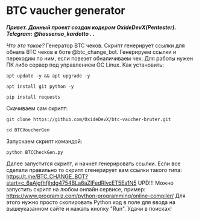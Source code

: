 # BTC vaucher generator
***Привет. Данный проект создан кодером OxideDevX(Pentester). Telegram: @hassenso_kardotto . .***

*Что это такое?*
Генератор BTC чеков. 
Скрипт генерирует ссылки для обнала BTC чеков в боте @btc_change_bot.
Генерируем ссылки и переходим по ним, если повезет обналичиваем чек.
Для работы нужен ПК либо сервер под управлением ОС Linux.
Как установить: 

    apt update -y && apt upgrade -y

    apt install git python -y

    pip install requests

Скачиваем сам скрипт:

    git clone https://github.com/OxideDevX/btc-vaucher-bruter.git

    cd BTCVoucherGen

Запускаем скрипт командой:

    python BTCCheckGen.py

Далее запустится скрипт, и начнет генерировать ссылки.
Если все сделали правильно то скрипт сгенерирует вам ссылки такого типа:
    https://t.me/BTC_CHANGE_BOT?start=c_6aAjgfhfjhdg4754BLa6aZIFedRlvcET5Ea1N5
UPD!!! Можно запустить скрипт на любом онлайн сервисе, пример: https://www.programiz.com/python-programming/online-compiler/
Для этого нужно просто скопировать Python код в поле для ввода на вышеуказанном сайте и нажать кнопку "Run".
Удачи в поисках!
